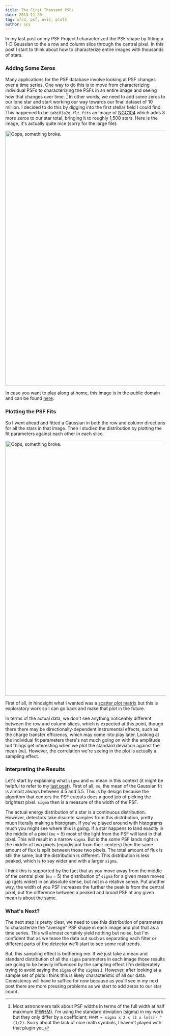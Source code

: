 ```yaml
---
title: The First Thousand PSFs
date: 2013-11-20
tag: wfc3, psf, uvis, plots
author: acv
---
```


In my last post on my PSF Project I characterized the PSF shape by fitting a 1-D Gaussian to the a row and column slice through the central pixel. In this post I start to think about how to characterize entire images with thousands of stars.

### Adding Some Zeros

Many applications for the PSF database involve looking at PSF changes over a time series. One way to do this is to move from characterizing individual PSFs to characterizing the PSFs in an entire image and seeing how that changes over time. [^1] In other words, we need to add some zeros to our lone star and start working our way towards our final dataset of 10 million. I decided to do this by digging into the first stellar field I could find. This happened to be `iabj01a2q_flt.fits` an image of [NGC104](http://en.wikipedia.org/wiki/47_Tucanae) which adds 3 more zeros to our star total, bringing it to roughly 1,500 stars. Here is the image, it's actually quite nice (sorry for the large file):

<img style="width: 800px; max-width: 100%; height: auto;" alt="Oops, something broke." src="/images/Visit01-iabj01a2q_flt.jpg" />

In case you want to play along at home, this image is in the public domain and can be found [here](http://archive.stsci.edu/cgi-bin/mastpreview?mission=hst&dataid=IABJ01A2Q). 

### Plotting the PSF Fits

So I went ahead and fitted a Gaussian in both the row and column directions for all the stars in that image. Then I studied the distribution by plotting the fit parameters against each other in each slice.

<img style="width: 800px; max-width: 100%; height: auto;" alt="Oops, something broke." src="/images/image_variable_matrix.png" />

First of all, in hindsight what I wanted was a [scatter plot matrix](https://www.google.com/webhp#q=scatter%20plot%20matrix) but this is exploratory work so I can go back and make that plot in the future.

In terms of the actual data, we don't see anything noticeably different between the row and column slices, which is expected at this point, though there there may be directionally-dependent instrumental effects, such as the charge transfer efficiency, which may come into play later. Looking at the individual fit parameters there's not much going on with the amplitude but things get interesting when we plot the standard deviation against the mean (`mu`). However, the correlation we're seeing in the plot is actually a sampling effect. 

### Interpreting the Results

Let's start by explaining what `sigma` and `mu` mean in this context (it might be helpful to refer to my [last post](http://acviana.github.io/posts/2013/11/18/counting-to-10-million-stars/)). First of all, `mu`, the mean of the Gaussian fit is almost always between 4.5 and 5.5. This is by design because the algorithm that centers the PSF cutouts does a good job of picking the brightest pixel. `sigma` then is a measure of the width of the PSF. 

The actual energy distribution of a star is a continuous distribution. However, detectors take discrete samples from this distribution, pretty much literally making a histogram. If you've played around with histograms much you might see where this is going. If a star happens to land exactly in the middle of a pixel (`mu` = 5) most of the light from the PSF will land in that pixel. This will result in a narrow `sigma`. But is the _same_ PSF lands right in the middle of two pixels (equidistant from their centers) then the same amount of flux is split between those two pixels. The total amount of flux is still the same, but the distribution is different. This distribution is less peaked, which is to say wider and with a larger `sigma`. 

I think this is supported by the fact that as you move away from the middle of the central pixel (`mu` = 5) the distribution of `sigma` for a given mean moves up (gets wider) in an absolute sense, but not in a relative sense. Put another way, the width of you PSF increases the further the peak is from the central pixel, but the difference between a peaked and broad PSF at any given mean is about the same.

### What's Next?

The next step is pretty clear, we need to use this distribution of parameters to characterize the "average" PSF shape in each image and plot that as a time series. This will almost certainly yield nothing but noise, but I'm confident that as we tease the data out such as separating each filter or different parts of the detector we'll start to see some real trends.

But, this sampling effect is bothering me. If we just take a mean and standard distribution of all the `sigma` parameters in each image those results are going to be heavily influenced by the sampling effect (I'm deliberately trying to avoid saying the `sigma` of the `sigma`s.). However, after looking at a sample set of plots I think this is likely characteristic of all our data. Consistency will have to suffice for now because as you'll see in my next post there are more pressing problems as we start to add zeros to our star count. 

[^1]: Most astronomers talk about PSF widths in terms of the full width at half maximum ([FWHM](http://en.wikipedia.org/wiki/Full_width_at_half_maximum)). I'm using the standard deviation (sigma) in my work but they only differ by a coefficient; `FWHM = sigma x 2 x (2 x ln(s)) ^ (1/2)`. Sorry about the lack of nice math symbols, I haven't played with that plugin yet.
